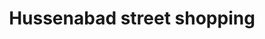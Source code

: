 ---
title: "Hussenabad street shopping"
url: /karachi/hussenabad-street-shopping/
shop: supermarket
---